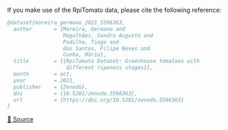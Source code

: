 If you make use of the RpiTomato data, please cite the following reference:

```bibtex
@dataset{moreira_germano_2021_5596363,
  author       = {Moreira, Germano and
                  Magalhães, Sandro Augusto and
                  Padilha, Tiago and
                  dos Santos, Filipe Neves and
                  Cunha, Mário},
  title        = {{RpiTomato Dataset: Greenhouse tomatoes with
                   different ripeness stages}},
  month        = oct,
  year         = 2021,
  publisher    = {Zenodo},
  doi          = {10.5281/zenodo.5596363},
  url          = {https://doi.org/10.5281/zenodo.5596363}
}
```

[🔗 Source](https://zenodo.org/record/5596363/export/hx)
